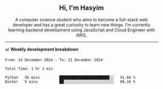 <h2 align="center">Hi, I'm Hasyim</h2>

<p align="center">A computer science student who aims to become a full-stack web developer and has a great curiosity to learn new things. I’m currently learning backend development using JavaScript and Cloud Engineer with AWS.</p>

---

📊 **Weekly development breakdown**

<!--START_SECTION:waka-->

```txt
From: 14 December 2024 - To: 21 December 2024

Total Time: 1 hr 1 min

Python   56 mins         ███████████████████████░░   91.84 %
Docker   5 mins          ██░░░░░░░░░░░░░░░░░░░░░░░   08.16 %
```

<!--END_SECTION:waka-->

<!-- - You can reach me on **hasyim11c@gmail.com** -->
